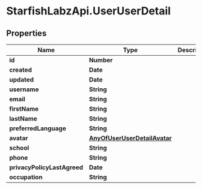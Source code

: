 # StarfishLabzApi.UserUserDetail

## Properties
Name | Type | Description | Notes
------------ | ------------- | ------------- | -------------
**id** | **Number** |  | [optional] 
**created** | **Date** |  | [optional] 
**updated** | **Date** |  | [optional] 
**username** | **String** |  | 
**email** | **String** |  | [optional] 
**firstName** | **String** |  | [optional] 
**lastName** | **String** |  | [optional] 
**preferredLanguage** | **String** |  | [optional] 
**avatar** | [**AnyOfUserUserDetailAvatar**](AnyOfUserUserDetailAvatar.md) |  | [optional] 
**school** | **String** |  | [optional] 
**phone** | **String** |  | [optional] 
**privacyPolicyLastAgreed** | **Date** |  | [optional] 
**occupation** | **String** |  | [optional] 
